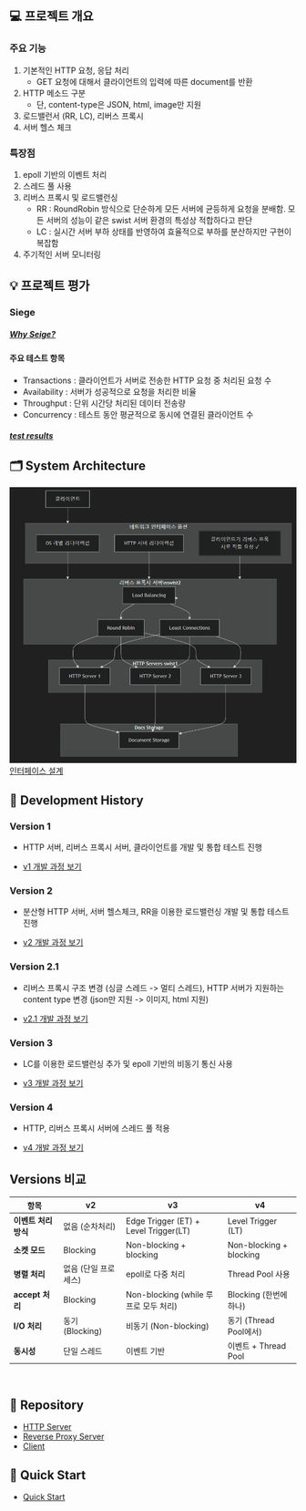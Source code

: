 ## 💻 프로젝트 개요

### 주요 기능

1. 기본적인 HTTP 요청, 응답 처리
   - GET 요청에 대해서 클라이언트의 입력에 따른 document를 반환
2. HTTP 메소드 구분
   - 단, content-type은 JSON, html, image만 지원
3. 로드밸런서 (RR, LC), 리버스 프록시
4. 서버 헬스 체크

### 특장점

1. epoll 기반의 이벤트 처리
2. 스레드 풀 사용
3. 리버스 프록시 및 로드밸런싱
   - RR : RoundRobin 방식으로 단순하게 모든 서버에 균등하게 요청을 분배함. 모든 서버의 성능이 같은 swist 서버 환경의 특성상 적합하다고 판단
   - LC : 실시간 서버 부하 상태를 반영하여 효율적으로 부하를 분산하지만 구현이 복잡함
4. 주기적인 서버 모니터링

## 💡 프로젝트 평가

### **Siege**

##### [Why Seige?](./test.md)

#### 주요 테스트 항목

- Transactions : 클라이언트가 서버로 전송한 HTTP 요청 중 처리된 요청 수
- Availability : 서버가 성공적으로 요청을 처리한 비율
- Throughput : 단위 시간당 처리된 데이터 전송량
- Concurrency : 테스트 동안 평균적으로 동시에 연결된 클라이언트 수

##### [test results](https://github.com/NginxXServer/.github/tree/main/test_results)

## 🗂️ System Architecture

![system architecture](architecture.png)
[인터페이스 설계](./interface.md)

## 📜 Development History

### Version 1

- HTTP 서버, 리버스 프록시 서버, 클라이언트를 개발 및 통합 테스트 진행

- [v1 개발 과정 보기](../v1/version1.md)

### Version 2

- 분산형 HTTP 서버, 서버 헬스체크, RR을 이용한 로드밸런싱 개발 및 통합 테스트 진행

- [v2 개발 과정 보기](../v2/version2.md)

### Version 2.1

- 리버스 프록시 구조 변경 (싱글 스레드 -> 멀티 스레드), HTTP 서버가 지원하는 content type 변경 (json만 지원 -> 이미지, html 지원)

- [v2.1 개발 과정 보기](../v2.1/READEME.md)

### Version 3

- LC를 이용한 로드밸런싱 추가 및 epoll 기반의 비동기 통신 사용

- [v3 개발 과정 보기](../v3/READEME.md)

### Version 4

- HTTP, 리버스 프록시 서버에 스레드 풀 적용

- [v4 개발 과정 보기](../v4/READEME.md)

## Versions 비교

| 항목                 | v2                   | v3                                    | v4                      |
| -------------------- | -------------------- | ------------------------------------- | ----------------------- |
| **이벤트 처리 방식** | 없음 (순차처리)      | Edge Trigger (ET) + Level Trigger(LT) | Level Trigger (LT)      |
| **소켓 모드**        | Blocking             | Non-blocking + blocking               | Non-blocking + blocking |
| **병렬 처리**        | 없음 (단일 프로세스) | epoll로 다중 처리                     | Thread Pool 사용        |
| **accept 처리**      | Blocking             | Non-blocking (while 루프로 모두 처리) | Blocking (한번에 하나)  |
| **I/O 처리**         | 동기 (Blocking)      | 비동기 (Non-blocking)                 | 동기 (Thread Pool에서)  |
| **동시성**           | 단일 스레드          | 이벤트 기반                           | 이벤트 + Thread Pool    |

<br>

## 🔗 Repository

- [HTTP Server](https://github.com/NginxXServer/NginxX-HttpServer)
- [Reverse Proxy Server](https://github.com/NginxXServer/NginxX-ProxyServer)
- [Client](https://github.com/NginxXServer/NginxX-Client)

## 🚀 Quick Start

- [Quick Start](./quickStart.md)
